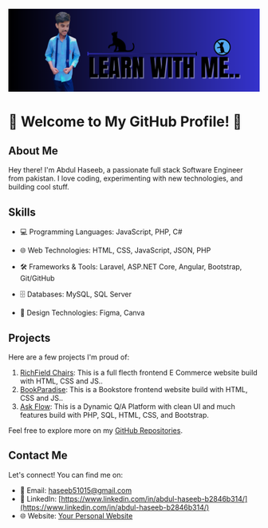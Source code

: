 [![logo](https://github.com/Haseeb1389446/Haseeb1389446/blob/main/github%20banner.png)](https://github.com/Haseeb1389446/Haseeb1389446/blob/main/github%20banner.png)

# 🚀 Welcome to My GitHub Profile! 🚀

## About Me

Hey there! I'm Abdul Haseeb, a passionate full stack Software Engineer from pakistan. I love coding, experimenting with new technologies, and building cool stuff.

## Skills

- 💻 Programming Languages: JavaScript, PHP, C#

- 🌐 Web Technologies: HTML, CSS, JavaScript, JSON, PHP

- 🛠️ Frameworks & Tools: Laravel, ASP.NET Core, Angular, Bootstrap, Git/GitHub

- 🗄️ Databases: MySQL, SQL Server

- 🎨 Design Technologies: Figma, Canva

## Projects

Here are a few projects I'm proud of:

1. [RichField Chairs](https://github.com/Haseeb1389446/RichField-Chairs): This is a full flecth frontend E Commerce website build with HTML, CSS and JS..
2. [BookParadise](https://github.com/Haseeb1389446/BookParadise): This is a Bookstore frontend website build with HTML, CSS and JS..
3. [Ask Flow](https://github.com/Haseeb1389446/Ask-Flow-Platform): This is a Dynamic Q/A Platform with clean UI and
much features build with PHP, SQL, HTML, CSS, and Bootstrap.

Feel free to explore more on my [GitHub Repositories]([link-to-github](https://github.com/haseeb51015?tab=repositories)).

## Contact Me

Let's connect! You can find me on:

- 📧 Email: [haseeb51015@gmail.com](haseeb51015@gmail.com)
- 💼 LinkedIn: [https://www.linkedin.com/in/abdul-haseeb-b2846b314/](https://www.linkedin.com/in/abdul-haseeb-b2846b314/)
- 🌐 Website: [Your Personal Website](link-to-website)
